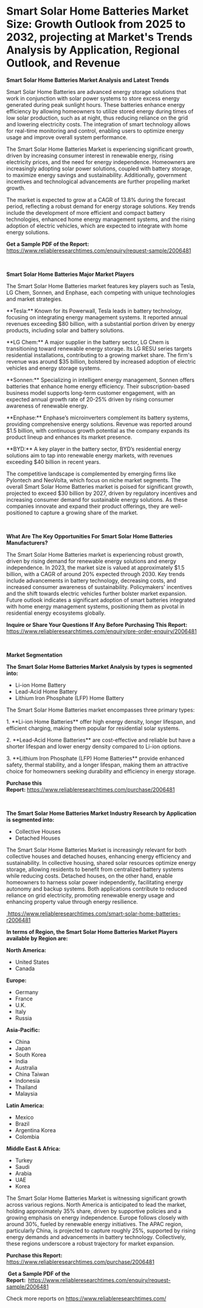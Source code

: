 <p><h1>Smart Solar Home Batteries Market Size: Growth Outlook from 2025 to 2032, projecting at Market's Trends Analysis by Application, Regional Outlook, and Revenue</h1></p><p><strong>Smart Solar Home Batteries Market Analysis and Latest Trends</strong></p>
<p><p>Smart Solar Home Batteries are advanced energy storage solutions that work in conjunction with solar power systems to store excess energy generated during peak sunlight hours. These batteries enhance energy efficiency by allowing homeowners to utilize stored energy during times of low solar production, such as at night, thus reducing reliance on the grid and lowering electricity costs. The integration of smart technology allows for real-time monitoring and control, enabling users to optimize energy usage and improve overall system performance.</p><p>The Smart Solar Home Batteries Market is experiencing significant growth, driven by increasing consumer interest in renewable energy, rising electricity prices, and the need for energy independence. Homeowners are increasingly adopting solar power solutions, coupled with battery storage, to maximize energy savings and sustainability. Additionally, government incentives and technological advancements are further propelling market growth.</p><p>The market is expected to grow at a CAGR of 13.8% during the forecast period, reflecting a robust demand for energy storage solutions. Key trends include the development of more efficient and compact battery technologies, enhanced home energy management systems, and the rising adoption of electric vehicles, which are expected to integrate with home energy solutions.</p></p>
<p><strong>Get a Sample PDF of the Report:&nbsp;</strong> <a href="https://www.reliableresearchtimes.com/enquiry/request-sample/2006481?utm_campaign=3070&utm_medium=2&utm_source=Github&utm_content=ia&utm_term=07042025&utm_id=smart-solar-home-batteries">https://www.reliableresearchtimes.com/enquiry/request-sample/2006481</a></p>
<p>&nbsp;</p>
<p><strong>Smart Solar Home Batteries Major Market Players</strong></p>
<p><p>The Smart Solar Home Batteries market features key players such as Tesla, LG Chem, Sonnen, and Enphase, each competing with unique technologies and market strategies. </p><p>**Tesla:** Known for its Powerwall, Tesla leads in battery technology, focusing on integrating energy management systems. It reported annual revenues exceeding $80 billion, with a substantial portion driven by energy products, including solar and battery solutions.</p><p>**LG Chem:** A major supplier in the battery sector, LG Chem is transitioning toward renewable energy storage. Its LG RESU series targets residential installations, contributing to a growing market share. The firm's revenue was around $35 billion, bolstered by increased adoption of electric vehicles and energy storage systems.</p><p>**Sonnen:** Specializing in intelligent energy management, Sonnen offers batteries that enhance home energy efficiency. Their subscription-based business model supports long-term customer engagement, with an expected annual growth rate of 20-25% driven by rising consumer awareness of renewable energy.</p><p>**Enphase:** Enphase’s microinverters complement its battery systems, providing comprehensive energy solutions. Revenue was reported around $1.5 billion, with continuous growth potential as the company expands its product lineup and enhances its market presence.</p><p>**BYD:** A key player in the battery sector, BYD’s residential energy solutions aim to tap into renewable energy markets, with revenues exceeding $40 billion in recent years.</p><p>The competitive landscape is complemented by emerging firms like Pylontech and NeoVolta, which focus on niche market segments. The overall Smart Solar Home Batteries market is poised for significant growth, projected to exceed $30 billion by 2027, driven by regulatory incentives and increasing consumer demand for sustainable energy solutions. As these companies innovate and expand their product offerings, they are well-positioned to capture a growing share of the market.</p></p>
<p>&nbsp;</p>
<p><strong>What Are The Key Opportunities For Smart Solar Home Batteries Manufacturers?</strong></p>
<p><p>The Smart Solar Home Batteries market is experiencing robust growth, driven by rising demand for renewable energy solutions and energy independence. In 2023, the market size is valued at approximately $1.5 billion, with a CAGR of around 20% expected through 2030. Key trends include advancements in battery technology, decreasing costs, and increased consumer awareness of sustainability. Policymakers' incentives and the shift towards electric vehicles further bolster market expansion. Future outlook indicates a significant adoption of smart batteries integrated with home energy management systems, positioning them as pivotal in residential energy ecosystems globally.</p></p>
<p><strong>Inquire or Share Your Questions If Any Before Purchasing This Report:</strong> <a href="https://www.reliableresearchtimes.com/enquiry/pre-order-enquiry/2006481?utm_campaign=3070&utm_medium=2&utm_source=Github&utm_content=ia&utm_term=07042025&utm_id=smart-solar-home-batteries">https://www.reliableresearchtimes.com/enquiry/pre-order-enquiry/2006481</a></p>
<p>&nbsp;</p>
<p><strong>Market Segmentation</strong></p>
<p><strong>The Smart Solar Home Batteries Market Analysis by types is segmented into:</strong></p>
<p><ul><li>Li-ion Home Battery</li><li>Lead-Acid Home Battery</li><li>Lithium Iron Phosphate (LFP) Home Battery</li></ul></p>
<p><p>The Smart Solar Home Batteries market encompasses three primary types: </p><p>1. **Li-ion Home Batteries** offer high energy density, longer lifespan, and efficient charging, making them popular for residential solar systems. </p><p>2. **Lead-Acid Home Batteries** are cost-effective and reliable but have a shorter lifespan and lower energy density compared to Li-ion options. </p><p>3. **Lithium Iron Phosphate (LFP) Home Batteries** provide enhanced safety, thermal stability, and a longer lifespan, making them an attractive choice for homeowners seeking durability and efficiency in energy storage.</p></p>
<p><strong>Purchase this Report:&nbsp;</strong><a href="https://www.reliableresearchtimes.com/purchase/2006481?utm_campaign=3070&utm_medium=2&utm_source=Github&utm_content=ia&utm_term=07042025&utm_id=smart-solar-home-batteries">https://www.reliableresearchtimes.com/purchase/2006481</a></p>
<p>&nbsp;</p>
<p><strong>The Smart Solar Home Batteries Market Industry Research by Application is segmented into:</strong></p>
<p><ul><li>Collective Houses</li><li>Detached Houses</li></ul></p>
<p><p>The Smart Solar Home Batteries Market is increasingly relevant for both collective houses and detached houses, enhancing energy efficiency and sustainability. In collective housing, shared solar resources optimize energy storage, allowing residents to benefit from centralized battery systems while reducing costs. Detached houses, on the other hand, enable homeowners to harness solar power independently, facilitating energy autonomy and backup systems. Both applications contribute to reduced reliance on grid electricity, promoting renewable energy usage and enhancing property value through energy resilience.</p></p>
<p><a href="https://www.reliableresearchtimes.com/smart-solar-home-batteries-r2006481?utm_campaign=3070&utm_medium=2&utm_source=Github&utm_content=ia&utm_term=07042025&utm_id=smart-solar-home-batteries">&nbsp;https://www.reliableresearchtimes.com/smart-solar-home-batteries-r2006481</a></p>
<p><strong>In terms of Region, the Smart Solar Home Batteries Market Players available by Region are:</strong></p>
<p>
    <p> <strong> North America: </strong>
        <ul>
            <li>United States</li>
            <li>Canada</li>
        </ul>
        </p> 
    <p> <strong> Europe: </strong>
        <ul>
            <li>Germany</li>
            <li>France</li>
            <li>U.K.</li>
            <li>Italy</li>
            <li>Russia</li>
        </ul>
        </p> 
    <p> <strong> Asia-Pacific: </strong>
        <ul>
            <li>China</li>
            <li>Japan</li>
            <li>South Korea</li>
            <li>India</li>
            <li>Australia</li>
            <li>China Taiwan</li>
            <li>Indonesia</li>
            <li>Thailand</li>
            <li>Malaysia</li>
        </ul>
        </p> 
    <p> <strong> Latin America: </strong>
        <ul>
            <li>Mexico</li>
            <li>Brazil</li>
            <li>Argentina Korea</li>
            <li>Colombia</li>
        </ul>
        </p> 
    <p> <strong> Middle East & Africa: </strong>
        <ul>
            <li>Turkey</li>
            <li>Saudi</li>
            <li>Arabia</li>
            <li>UAE</li>
            <li>Korea</li>
        </ul>
    </p>
    </p>
<p><p>The Smart Solar Home Batteries Market is witnessing significant growth across various regions. North America is anticipated to lead the market, holding approximately 35% share, driven by supportive policies and a growing emphasis on energy independence. Europe follows closely with around 30%, fueled by renewable energy initiatives. The APAC region, particularly China, is projected to capture roughly 25%, supported by rising energy demands and advancements in battery technology. Collectively, these regions underscore a robust trajectory for market expansion.</p></p>
<p><strong>Purchase this Report: </strong><a href="https://www.reliableresearchtimes.com/purchase/2006481?utm_campaign=3070&utm_medium=2&utm_source=Github&utm_content=ia&utm_term=07042025&utm_id=smart-solar-home-batteries">https://www.reliableresearchtimes.com/purchase/2006481</a></p>
<p>&nbsp;<strong>Get a Sample PDF of the Report:&nbsp;&nbsp;</strong><a href="https://www.reliableresearchtimes.com/enquiry/request-sample/2006481?utm_campaign=3070&utm_medium=2&utm_source=Github&utm_content=ia&utm_term=07042025&utm_id=smart-solar-home-batteries">https://www.reliableresearchtimes.com/enquiry/request-sample/2006481</a></p>
<p><strong></strong></p>
<p>Check more reports on <a href="https://www.reliableresearchtimes.com/?utm_campaign=3070&utm_medium=2&utm_source=Github&utm_content=ia&utm_term=07042025&utm_id=smart-solar-home-batteries">https://www.reliableresearchtimes.com/</a></p>